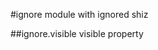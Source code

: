 <a name="module_ignore"></a>
#ignore
module with ignored shiz

<a name="module_ignore.visible"></a>
##ignore.visible
visible property

